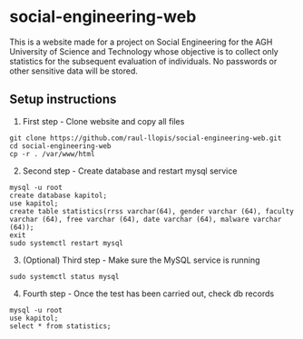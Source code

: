 # social-engineering-web

This is a website made for a project on Social Engineering for the AGH University of Science and Technology whose objective is to collect only statistics for the subsequent evaluation of individuals. No passwords or other sensitive data will be stored.

## Setup instructions

1. First step - Clone website and copy all files
```
git clone https://github.com/raul-llopis/social-engineering-web.git
cd social-engineering-web
cp -r . /var/www/html
```

2. Second step - Create database and restart mysql service
```
mysql -u root
create database kapitol;
use kapitol;
create table statistics(rrss varchar(64), gender varchar (64), faculty varchar (64), free varchar (64), date varchar (64), malware varchar (64));
exit
sudo systemctl restart mysql
```

3. (Optional) Third step - Make sure the MySQL service is running
```
sudo systemctl status mysql
```

4. Fourth step - Once the test has been carried out, check db records
```
mysql -u root
use kapitol;
select * from statistics;
```
